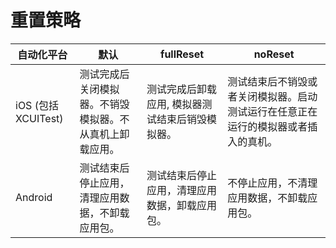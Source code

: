 # 重置策略

| 自动化平台 | 默认 | fullReset | noReset |
| --------------- | ------- | --------- | ------- |
| iOS (包括XCUITest) | 测试完成后关闭模拟器。不销毁模拟器。不从真机上卸载应用。 | 测试完成后卸载应用, 模拟器测试结束后销毁模拟器。 | 测试结束后不销毁或者关闭模拟器。启动测试运行在任意正在运行的模拟器或者插入的真机。 |
| Android | 测试结束后停止应用，清理应用数据，不卸载应用包。 | 测试结束后停止应用，清理应用数据，卸载应用包。 | 不停止应用，不清理应用数据，不卸载应用包。 |
